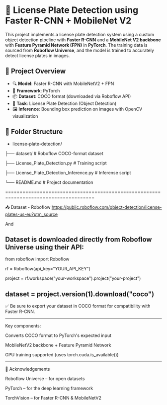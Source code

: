 # 🚗 License Plate Detection using Faster R-CNN + MobileNet V2

This project implements a license plate detection system using a custom object detection pipeline with **Faster R-CNN** and a **MobileNet V2 backbone** with **Feature Pyramid Network (FPN)** in **PyTorch**. The training data is sourced from **Roboflow Universe**, and the model is trained to accurately detect license plates in images.


## 📂 Project Overview

- 🔍 **Model**: Faster R-CNN with MobileNetV2 + FPN
- 🧠 **Framework**: PyTorch
- 📦 **Dataset**: COCO format (downloaded via Roboflow API)
- 🎯 **Task**: License Plate Detection (Object Detection)
- 🖼️ **Inference**: Bounding box prediction on images with OpenCV visualization


## 📁 Folder Structure

- license-plate-detection/
  
├── dataset/   # Roboflow COCO-format dataset

├── License_Plate_Detection.py   # Training script

├── License_Plate_Detection_Inference.py   # Inferense script

└── README.md     # Project documentation


=====================================================================================

📥 Dataset - Roboflow
https://public.roboflow.com/object-detection/license-plates-us-eu?utm_source

And 

Dataset is downloaded directly from Roboflow Universe using their API:
--------------------------------------------------------------------------------------



from roboflow import Roboflow

rf = Roboflow(api_key="YOUR_API_KEY")

project = rf.workspace("your-workspace").project("your-project")

dataset = project.version(1).download("coco")
----------------------------------------------------------------------------------------
✅ Be sure to export your dataset in COCO format for compatibility with Faster R-CNN.

----------------------------------------------------------------------------------------

Key components:

Converts COCO format to PyTorch's expected input

MobileNetV2 backbone + Feature Pyramid Network

GPU training supported (uses torch.cuda.is_available())

-------------------------------------------------------------------------------------------

🧠 Acknowledgements

Roboflow Universe – for open datasets

PyTorch – for the deep learning framework

TorchVision – for Faster R-CNN & MobileNetV2

